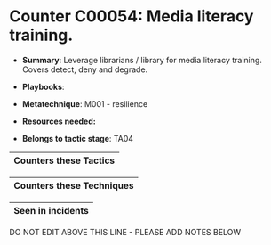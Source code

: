 # Counter C00054: Media literacy training. 

* **Summary**: Leverage librarians / library for media literacy training. Covers detect, deny and degrade.

* **Playbooks**: 

* **Metatechnique**: M001 - resilience

* **Resources needed:** 

* **Belongs to tactic stage**: TA04


| Counters these Tactics |
| ---------------------- |



| Counters these Techniques |
| ------------------------- |



| Seen in incidents |
| ----------------- |


DO NOT EDIT ABOVE THIS LINE - PLEASE ADD NOTES BELOW